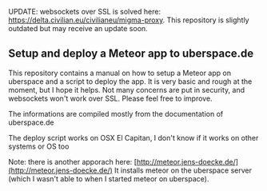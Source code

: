 UPDATE: websockets over SSL is solved here: https://delta.civilian.eu/civilianeu/migma-proxy. This repository is slightly outdated but may receive an update soon.

## Setup and deploy a Meteor app to uberspace.de

This repository contains a manual on how to setup a Meteor app on uberspace and a script to deploy the app. It is very basic and rough at the moment, but I hope it helps. Not many concerns are put in security, and websockets won't work over SSL. Please feel free to improve. 

The informations are compiled mostly from the documentation of uberspace.de

The deploy script works on OSX El Capitan, I don't know if it works on other systems or OS too

Note: there is another apporach here: [http://meteor.jens-doecke.de/](http://meteor.jens-doecke.de/) It installs meteor on the uberspace server (which I wasn't able to when I started meteor on uberspace).
